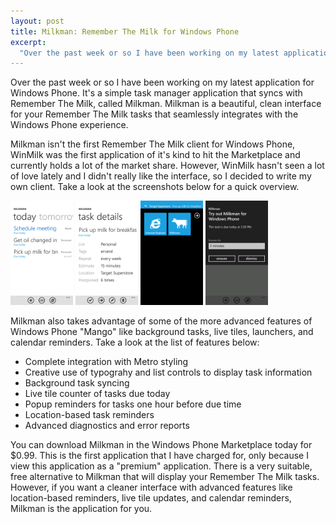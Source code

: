 ```yaml
--- 
layout: post
title: Milkman: Remember The Milk for Windows Phone
excerpt:
  "Over the past week or so I have been working on my latest application for Windows Phone. It's a simple task manager application that syncs with Remember The Milk, called Milkman. Milkman is a beautiful, clean interface for your Remember The Milk tasks that seamlessly integrates with the Windows Phone experience."
---
```

Over the past week or so I have been working on my latest application for Windows Phone. It's a simple task manager application that syncs with Remember The Milk, called Milkman. Milkman is a beautiful, clean interface for your Remember The Milk tasks that seamlessly integrates with the Windows Phone experience.

Milkman isn't the first Remember The Milk client for Windows Phone, WinMilk was the first application of it's kind to hit the Marketplace and currently holds a lot of the market share. However, WinMilk hasn't seen a lot of love lately and I didn't really like the interface, so I decided to write my own client. Take a look at the screenshots below for a quick overview.

<img src="/images/2012/02/1.png" width="100" />
<img src="/images/2012/02/2.png" width="100" />
<img src="/images/2012/02/7.png" width="100" />
<img src="/images/2012/02/8.png" width="100" />

Milkman also takes advantage of some of the more advanced features of Windows Phone "Mango" like background tasks, live tiles, launchers, and calendar reminders. Take a look at the list of features below:

* Complete integration with Metro styling
* Creative use of typograhy and list controls to display task information
* Background task syncing
* Live tile counter of tasks due today
* Popup reminders for tasks one hour before due time
* Location-based task reminders
* Advanced diagnostics and error reports

You can download Milkman in the Windows Phone Marketplace today for $0.99. This is the first application that I have charged for, only because I view this application as a "premium" application. There is a very suitable, free alternative to Milkman that will display your Remember The Milk tasks. However, if you want a cleaner interface with advanced features like location-based reminders, live tile updates, and calendar reminders, Milkman is the application for you.